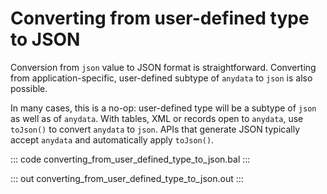 # Converting from user-defined type to JSON

Conversion from `json` value to JSON format is straightforward. Converting from application-specific, user-defined subtype of `anydata` to `json` is also possible.

In many cases, this is a no-op: user-defined type will be a subtype of `json` as well as of `anydata`. With tables, XML or records open to `anydata`, use `toJson()` to convert `anydata` to `json`. APIs that generate JSON typically accept `anydata` and automatically  apply `toJson()`.

::: code converting_from_user_defined_type_to_json.bal :::

::: out converting_from_user_defined_type_to_json.out :::